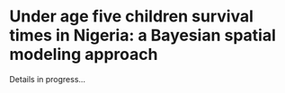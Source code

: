 # Under age five children survival times in Nigeria: a Bayesian spatial modeling approach
Details in progress...

